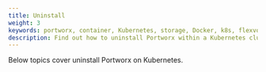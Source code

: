 ```yaml
---
title: Uninstall
weight: 3
keywords: portworx, container, Kubernetes, storage, Docker, k8s, flexvol, pv, persistent disk
description: Find out how to uninstall Portworx within a Kubernetes cluster.
---
```


Below topics cover uninstall Portworx on Kubernetes.

